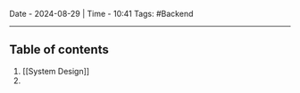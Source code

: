 Date - 2024-08-29  |  Time - 10:41
Tags: #Backend

----
## Table of contents

1. [[System Design]]
2. 